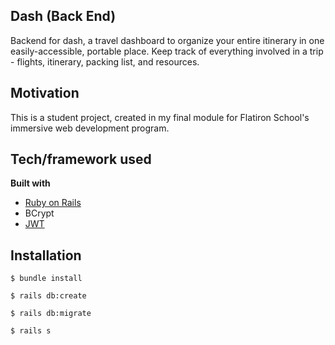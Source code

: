 ## Dash (Back End)
Backend for dash, a travel dashboard to organize your entire itinerary in one easily-accessible, portable place. Keep track of everything involved in a trip - flights, itinerary, packing list, and resources.

## Motivation
This is a student project, created in my final module for Flatiron School's immersive web development program.

## Tech/framework used

<b>Built with</b>
- [Ruby on Rails](https://rubyonrails.org/)
- BCrypt
- [JWT](https://jwt.io/)


## Installation
```$ bundle install```

```$ rails db:create```

```$ rails db:migrate```
   
```$ rails s```

